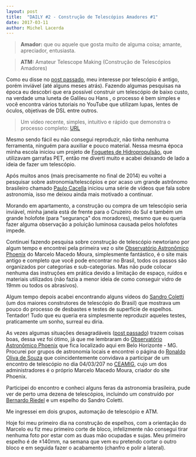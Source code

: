```yaml
---
layout: post
title:  "DAILY #2 - Construção de Telescópios Amadores #1"
date: 2017-03-11
author: Michel Lacerda
---
```



> **Amador:** que ou aquele que gosta muito de alguma coisa; amante, apreciador, entusiasta.

>**ATM:**  Amateur Telescope Making (Construção de Telescópios Amadores)

Como eu disse no [post passado](/post/daily-1-vies-de-falso-consenso-na-astronomia-astrofotografia-amadora), meu interesse por telescópio é antigo, porém inviável (até alguns meses atrás). Fazendo algumas pesquisas na época eu descobri que era possível construir um telescópio de baixo custo, na verdade uma luneta de Galileu ou Hans , o processo é bem simples e você encontra vários tutoriais no YouTube que utilizam lupas, lentes de óculos, objetivas de DSL entre outros. 

> Um vídeo recente, simples, intuitivo e rápido que demonstra o processo completo: [URL](http://revistagalileu.globo.com/Ciencia/Espaco/noticia/2015/03/faca-voce-mesmo-luneta-de-galileu-por-apenas-r-50.html)

Mesmo sendo fácil eu não consegui reproduzir, não tinha nenhuma ferramenta, ninguém para auxiliar e pouco material. Nessa mesma época minha escola iniciou um projeto de [Foguetes de Hidropropulsão](https://www.youtube.com/watch?v=3q4bKckj5OE), que utilizavam garrafas PET, então me diverti muito e acabei deixando de lado a ideia de fazer um telescópio.

Após muitos anos (mais precisamente no final de 2014) eu voltei a pesquisar sobre astronomia/telescópios e por acaso um grande astrônomo brasileiro chamado [Paulo Cacella](https://www.youtube.com/watch?v=p7_QjqbXsXs&t=45s) iniciou uma série de vídeos que fala sobre astronomia, isso me deixou ainda mais motivado a continuar.

Morando em apartamento, a construção ou compra de um telescópio seria inviável, minha janela está de frente para o Cruzeiro do Sul e também um grande holofote (para "segurança" dos moradores), mesmo que eu queria fazer alguma observação a poluição luminosa causada pelos holofotes impede.

Continuei fazendo pesquisa sobre construção de telescópio newtoriano por algum tempo e encontrei pela primeira vez o site [Observatório Astronômico Phoenix](http://www.observatorio-phoenix.org/) do Marcelo Macedo Moura, simplesmente fantástico, é o site mais antigo e completo que você pode encontrar no Brasil, todos os passos são organizados por categorias e sub-categorias. Mas não pude colocar nenhuma das instruções em prática devido a limitação de espaço, ruídos e materiais utilizados (não fazia a menor ideia de como conseguir vidro de 19mm ou todos os abrasivos).

Algum tempo depois acabei encontrando alguns vídeos do [Sandro Coletti](https://www.youtube.com/channel/UCt1rVbEz2GQREJKHnE-VEOg) (um dos maiores construtores de telescópio do Brasil) que mostrava um pouco do processo de desbastes e testes de superfície de espelhos. Tentador! Tudo que eu queria era simplesmente reproduzir aqueles testes, praticamente um sonho, surreal eu diria.

As vezes algumas situações desagradáveis ([post passado](/post/daily-1-vies-de-falso-consenso-na-astronomia-astrofotografia-amadora)) trazem coisas boas, dessa vez foi ótimo, já que me lembraram do [Observatório Astronômico Phoenix](http://www.observatorio-phoenix.org/) que fica localizado aqui em Belo Horizonte - MG. Procurei por grupos de astronomia locais e encontrei o página do [Ronaldo Oliva de Souza](https://www.facebook.com/astronomiaembh/?fref=ts) que coincidentemente convidava a participar de um encontro de telescópio no dia 04/03/207 no [CEAMIG](http://www.ceamig.org.br/), cujo um dos administradores é o próprio Marcelo Macedo Moura, criador do site Phoenix.

Participei do encontro e conheci alguns feras da astronomia brasileira, pude ver de perto uma dezena de telescópios, incluindo um construído por [Bernardo Riedel](http://www.telescopios.com.br/) e um espelho do Sandro Coletti.

Me ingressei em dois grupos, automação de telescópio e ATM.

Hoje foi meu primeiro dia na construção de espelhos, com a orientação do Marcelo eu fiz meu primeiro corte de bloco, infelizmente não consegui tirar nenhuma foto por estar com as duas mão ocupadas e sujas. Meu primeiro espelho é de ±140mm, na semana que vem eu pretendo cortar o outro bloco e em seguida fazer o acabamento (chanfro e polir a lateral).




